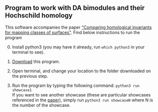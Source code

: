 ## Program to work with DA bimodules and their Hochschild homology
This software accompanies the paper ["Comparing homological invariants for mapping classes of surfaces"](https://arxiv.org/abs/1702.04071). Find below instructions to run the program

0. Install python3 (you may have it already, run `which python3` in your terminal to see).

1. [Download](https://github.com/artofkot/comparing_mc/archive/master.zip) this program.

2. Open terminal, and change your location to the folder downloaded on the previous step.

3. Run the program by typing the following command:
```python3 run showcase1```<br />
If you want to see another showcase (these are particular showcases referenced in the [paper](https://arxiv.org/abs/1702.04071)), simply run
```python3 run showcaseN```
where N is the number of the showcase.
